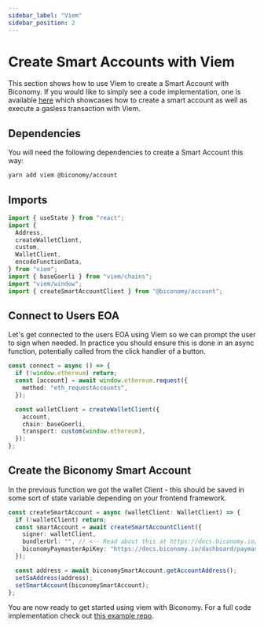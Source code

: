 ```yaml
---
sidebar_label: "Viem"
sidebar_position: 2
---
```


# Create Smart Accounts with Viem

This section shows how to use Viem to create a Smart Account with Biconomy. If you would like to simply see a code implementation, one is available [here](https://github.com/bcnmy/biconomy_viem_example) which showcases how to create a smart account as well as execute a gasless transaction with Viem.

## Dependencies

You will need the following dependencies to create a Smart Account this way:

```bash
yarn add viem @biconomy/account
```

## Imports

```typescript
import { useState } from "react";
import {
  Address,
  createWalletClient,
  custom,
  WalletClient,
  encodeFunctionData,
} from "viem";
import { baseGoerli } from "viem/chains";
import "viem/window";
import { createSmartAccountClient } from "@biconomy/account";
```

## Connect to Users EOA

Let's get connected to the users EOA using Viem so we can prompt the user to sign when needed. In practice you should ensure this is done in an async function, potentially called from the click handler of a button.

```typescript
const connect = async () => {
  if (!window.ethereum) return;
  const [account] = await window.ethereum.request({
    method: "eth_requestAccounts",
  });

  const walletClient = createWalletClient({
    account,
    chain: baseGoerli,
    transport: custom(window.ethereum),
  });
};
```

## Create the Biconomy Smart Account

In the previous function we got the wallet Client - this should be saved in some sort of state variable depending on your frontend framework.

```typescript
const createSmartAccount = async (walletClient: WalletClient) => {
  if (!walletClient) return;
  const smartAccount = await createSmartAccountClient({
    signer: walletClient,
    bundlerUrl: "", // <-- Read about this at https://docs.biconomy.io/dashboard#bundler-url
    biconomyPaymasterApiKey: "https://docs.biconomy.io/dashboard/paymaster", // <-- Read about this here
  });

  const address = await biconomySmartAccount.getAccountAddress();
  setSaAddress(address);
  setSmartAccount(biconomySmartAccount);
};
```

You are now ready to get started using viem with Biconomy. For a full code implementation check out [this example repo](https://github.com/bcnmy/biconomy_viem_example).
